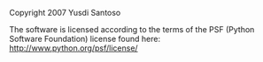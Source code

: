 Copyright 2007 Yusdi Santoso

The software is licensed according to the terms of the PSF (Python Software Foundation) license found here: http://www.python.org/psf/license/
